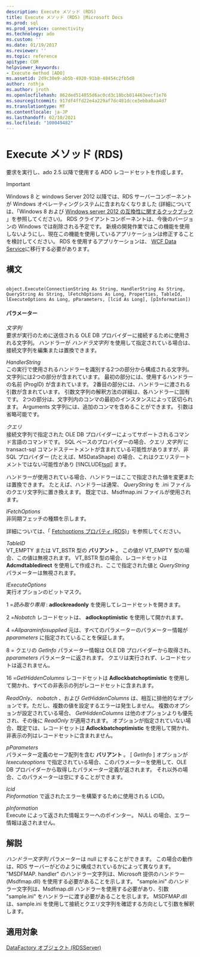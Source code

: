 ```yaml
---
description: Execute メソッド (RDS)
title: Execute メソッド (RDS) |Microsoft Docs
ms.prod: sql
ms.prod_service: connectivity
ms.technology: ado
ms.custom: ''
ms.date: 01/19/2017
ms.reviewer: ''
ms.topic: reference
apitype: COM
helpviewer_keywords:
- Execute method [ADO]
ms.assetid: 2d9c30e9-ab5b-4920-91b8-48454c2fb5d8
author: rothja
ms.author: jroth
ms.openlocfilehash: 862ded514855d6ac0cd3c18bcb014463eecf1e76
ms.sourcegitcommit: 917df4ffd22e4a229af7dc481dcce3ebba0aa4d7
ms.translationtype: MT
ms.contentlocale: ja-JP
ms.lasthandoff: 02/10/2021
ms.locfileid: "100049482"
---
```

# <a name="execute-method-rds"></a>Execute メソッド (RDS)
要求を実行し、ado 2.5 以降で使用する ADO レコードセットを作成します。  
  
> [!IMPORTANT]
>  Windows 8 と windows Server 2012 以降では、RDS サーバーコンポーネントが Windows オペレーティングシステムに含まれなくなりました (詳細については、「Windows 8 および [Windows server 2012 の互換性に関するクックブック](https://www.microsoft.com/download/details.aspx?id=27416) 」を参照してください)。 RDS クライアントコンポーネントは、今後のバージョンの Windows では削除される予定です。 新規の開発作業ではこの機能を使用しないようにし、現在この機能を使用しているアプリケーションは修正することを検討してください。 RDS を使用するアプリケーションは、 [WCF Data Service](/dotnet/framework/wcf/)に移行する必要があります。  
  
## <a name="syntax"></a>構文  
  
```  
  
object.Execute(ConnectionString As String, HandlerString As String, QueryString As String, lFetchOptions As Long, Properties, TableId, lExecuteOptions As Long, pParameters, [lcid As Long], [pInformation])  
```  
  
#### <a name="parameters"></a>パラメーター  
 *文字列*  
 要求が実行のために送信される OLE DB プロバイダーに接続するために使用される文字列。 ハンドラーが *ハンドラ文字列* を使用して指定されている場合は、接続文字列を編集または置換できます。  
  
 *HandlerString*  
 この実行で使用されるハンドラーを識別する2つの部分から構成される文字列。 文字列には2つの部分が含まれています。 最初の部分には、使用するハンドラーの名前 (ProgID) が含まれています。 2番目の部分には、ハンドラーに渡される引数が含まれています。 引数文字列の解釈方法の詳細は、各ハンドラーに固有です。 2つの部分は、文字列内のコンマの最初のインスタンスによって区切られます。 Arguments 文字列には、追加のコンマを含めることができます。 引数は省略可能です。  
  
 *クエリ*  
 接続文字列で指定された OLE DB プロバイダーによってサポートされるコマンド言語のコマンドです。 SQL ベースのプロバイダーの場合、クエリ *文字列* に transact-sql コマンドステートメントが含まれている可能性がありますが、非 SQL プロバイダー (たとえば、MSDataShape) の場合、これはクエリステートメントではない可能性があり [!INCLUDE[tsql](../../../includes/tsql-md.md)] ます。  
  
 ハンドラーが使用されている場合、ハンドラーはここで指定された値を変更または置換できます。 たとえば、ハンドラーは通常、 *QueryString* を .ini ファイルのクエリ文字列に置き換えます。 既定では、Msdfmap.ini ファイルが使用されます。  
  
 *lFetchOptions*  
 非同期フェッチの種類を示します。  
  
 詳細については、「 [Fetchoptions プロパティ (RDS)](./fetchoptions-property-rds.md)」を参照してください。  
  
 *TableID*  
 VT_EMPTY または VT_BSTR 型の **バリアント** 。 この値が VT_EMPTY 型の場合、この値は無視されます。 VT_BSTR 型の場合、レコードセットは **Adcmdtabledirect** を使用して作成され、ここで指定された値と *QueryString* パラメーターは無視されます。  
  
 *lExecuteOptions*  
 実行オプションのビットマスク。  
  
 1 =*読み取り専用* : **adlockreadonly** を使用してレコードセットを開きます。  
  
 2 =*Nobatch* レコードセットは、 **adlockoptimistic** を使用して開かれます。  
  
 4 =*Allparaminfosupplied* 元は、すべてのパラメーターのパラメーター情報が *pparameters* に指定されていることを保証します。  
  
 8 = クエリの *GetInfo* パラメーター情報は OLE DB プロバイダーから取得され、 *pparameters* パラメーターに返されます。 クエリは実行されず、レコードセットは返されません。  
  
 16 =*GetHiddenColumns* レコードセットは **Adlockbatchoptimistic** を使用して開かれ、すべての非表示の列がレコードセットに含まれます。  
  
 *ReadOnly*、 *nobatch* 、および *GetHiddenColumns* は、相互に排他的なオプションです。ただし、複数の値を設定するエラーは発生しません。 複数のオプションが設定されている場合、 *GetHiddenColumns* は他のオプションよりも優先され、その後に *ReadOnly* が適用されます。 オプションが指定されていない場合、既定では、レコードセットは **Adlockbatchoptimistic** を使用して開かれ、非表示の列はレコードセットに含まれません。  
  
 *pParameters*  
 パラメーター定義のセーフ配列を含む **バリアント** 。 [ *GetInfo* ] オプションが *lexecuteoptions* で指定されている場合、このパラメーターを使用して、OLE DB プロバイダーから取得したパラメーター定義が返されます。 それ以外の場合、このパラメーターは空にすることができます。  
  
 *lcid*  
 *Pinformation* で返されたエラーを構築するために使用される LCID。  
  
 *pInformation*  
 Execute によって返された情報エラーへのポインター。 NULL の場合、エラー情報は返されません。  
  
## <a name="remarks"></a>解説  
 *ハンドラー文字列* パラメーターは null にすることができます。 この場合の動作は、RDS サーバーがどのように構成されているかによって異なります。 "MSDFMAP. handler" のハンドラー文字列は、Microsoft 提供のハンドラー (Msdfmap.dll) を使用する必要があることを示します。 "sample.ini" のハンドラー文字列は、Msdfmap.dll ハンドラーを使用する必要があり、引数 "sample.ini" をハンドラーに渡す必要があることを示します。 MSDFMAP.dll は、sample.ini を使用して接続とクエリ文字列を確認する方向として引数を解釈します。  
  
## <a name="applies-to"></a>適用対象  
 [DataFactory オブジェクト (RDSServer)](./datafactory-object-rdsserver.md)